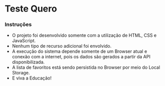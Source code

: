 <h1>Teste Quero</h1>

<h3>Instruções</h3>
<ul>
<li>O projeto foi desenvolvido somente com a utilização de HTML, CSS e JavaScript.</li>
<li>Nenhum tipo de recurso adicional foi envolvido.</li>
<li>A execução do sistema depende somente de um Browser atual e conexão com a internet, pois os dados são gerados a partir 
da API disponibilizada.</li>
<li>A lista de favoritos está sendo persistida no Browser por meio do Local Storage.</li>
<li>E viva a Educação!</li>
</ul>
